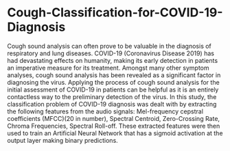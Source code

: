 # Cough-Classification-for-COVID-19-Diagnosis
Cough sound analysis can often prove to be valuable in the diagnosis of respiratory and lung diseases. COVID-19 (Coronavirus Disease 2019) has had devastating effects on humanity, making its early detection in patients an imperative measure for its treatment. Amongst many other symptom analyses, cough sound analysis has been revealed as a significant factor in diagnosing the virus. Applying the process of cough sound analysis for the initial assessment of COVID-19 in patients can be helpful as it is an entirely contactless way to the preliminary detection of the virus. In this study, the classification problem of COVID-19 diagnosis was dealt with by extracting the following features from the audio signals: Mel-frequency cepstral coefficients (MFCC)(20 in number), Spectral Centroid, Zero-Crossing Rate, Chroma Frequencies, Spectral Roll-off. These extracted features were then used to train an Artificial Neural Network that has a sigmoid activation at the output layer making binary predictions.
